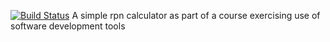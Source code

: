 [![Build Status](https://travis-ci.com/SurajH1/csprag-f19-rpn.svg?branch=master)](https://travis-ci.com/SurajH1/csprag-f19-rpn)
A simple rpn calculator as part of a course exercising use of software development tools
